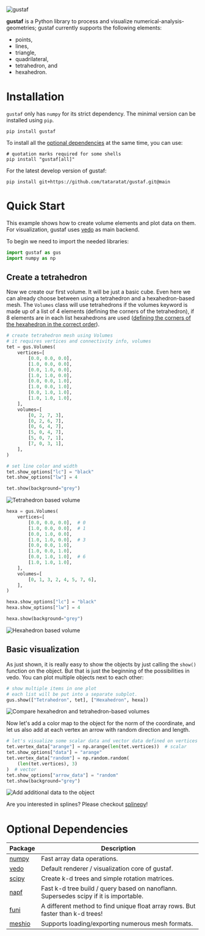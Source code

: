 ![gustaf](docs/source/gustaf-logo.png)

__gustaf__ is a Python library to process and visualize numerical-analysis-geometries;
gustaf currently supports the following elements:
- points,
- lines,
- triangle,
- quadrilateral,
- tetrahedron, and
- hexahedron.

# Installation
`gustaf` only has `numpy` for its strict dependency. The minimal version can be installed using `pip`.
```
pip install gustaf
```
To install all the [optional dependencies](#optional-dependencies) at the same time, you can use:
```
# quotation marks required for some shells
pip install "gustaf[all]"
```
For the latest develop version of gustaf:
```
pip install git+https://github.com/tataratat/gustaf.git@main
```

# Quick Start
This example shows how to create volume elements and plot data on them.
For visualization, gustaf uses [vedo](https://vedo.embl.es) as main backend.

To begin we need to import the needed libraries:

```python
import gustaf as gus
import numpy as np
```
## Create a tetrahedron
Now we create our first volume. It will be just a basic cube. Even here we can
already choose between using a tetrahedron and a hexahedron-based
mesh. The `Volumes` class will use tetrahedrons if the volumes keyword is made
up of a list of 4 elements (defining the corners of the tetrahedron), if 8
elements are in each list hexahedrons are used ([defining the corners of the hexahedron in the correct order](https://tataratat.github.io/gustaf/_generated/gustaf.utils.connec.make_hexa_volumes.html#gustaf.utils.connec.make_hexa_volumes)).
```python
# create tetrahedron mesh using Volumes
# it requires vertices and connectivity info, volumes
tet = gus.Volumes(
    vertices=[
        [0.0, 0.0, 0.0],
        [1.0, 0.0, 0.0],
        [0.0, 1.0, 0.0],
        [1.0, 1.0, 0.0],
        [0.0, 0.0, 1.0],
        [1.0, 0.0, 1.0],
        [0.0, 1.0, 1.0],
        [1.0, 1.0, 1.0],
    ],
    volumes=[
        [0, 2, 7, 3],
        [0, 2, 6, 7],
        [0, 6, 4, 7],
        [5, 0, 4, 7],
        [5, 0, 7, 1],
        [7, 0, 3, 1],
    ],
)

# set line color and width
tet.show_options["lc"] = "black"
tet.show_options["lw"] = 4

tet.show(background="grey")
```
![Tetrahedron based volume](docs/source/_static/tet.png)
```python
hexa = gus.Volumes(
    vertices=[
        [0.0, 0.0, 0.0],  # 0
        [1.0, 0.0, 0.0],  # 1
        [0.0, 1.0, 0.0],
        [1.0, 1.0, 0.0],  # 3
        [0.0, 0.0, 1.0],
        [1.0, 0.0, 1.0],
        [0.0, 1.0, 1.0],  # 6
        [1.0, 1.0, 1.0],
    ],
    volumes=[
        [0, 1, 3, 2, 4, 5, 7, 6],
    ],
)

hexa.show_options["lc"] = "black"
hexa.show_options["lw"] = 4

hexa.show(background="grey")
```
![Hexahedron based volume](docs/source/_static/quad.png)
## Basic visualization

As just shown, it is really easy to show the objects by just calling the
`show()` function on the object. But that is just the beginning of the
possibilities in vedo. You can plot multiple objects next to each other:
```python
# show multiple items in one plot
# each list will be put into a separate subplot.
gus.show(["Tetrahedron", tet], ["Hexahedron", hexa])
```
![Compare hexahedron and tetrahedron-based volumes](docs/source/_static/tet_quad.png)

Now let's add a color map to the object for the norm of the
coordinate, and let us also add at each vertex an arrow with random direction
and length.
```python
# let's visualize some scalar data and vector data defined on vertices
tet.vertex_data["arange"] = np.arange(len(tet.vertices))  # scalar
tet.show_options["data"] = "arange"
tet.vertex_data["random"] = np.random.random(
    (len(tet.vertices), 3)
)  # vector
tet.show_options["arrow_data"] = "random"
tet.show(background="grey")
```
![Add additional data to the object](docs/source/_static/tet_vertex_data.png)

Are you interested in splines?
Please checkout [splinepy](https://tataratat.github.io/splinepy/)!


# Optional Dependencies
| Package | Description |
| ------- | ----------- |
| [numpy](https://numpy.org) | Fast array data operations. |
| [vedo](https://vedo.embl.es) | Default renderer / visualization core of gustaf. |
| [scipy](https://scipy.org) | Create k-d trees and simple rotation matrices.|
| [napf](https://github.com/tataratat/napf) | Fast k-d tree build / query based on nanoflann. Supersedes scipy if it is importable. |
| [funi](https://github.com/tataratat/funi) | A different method to find unique float array rows. But faster than k-d trees! |
| [meshio](https://github.com/nschloe/meshio) | Supports loading/exporting numerous mesh formats. |
